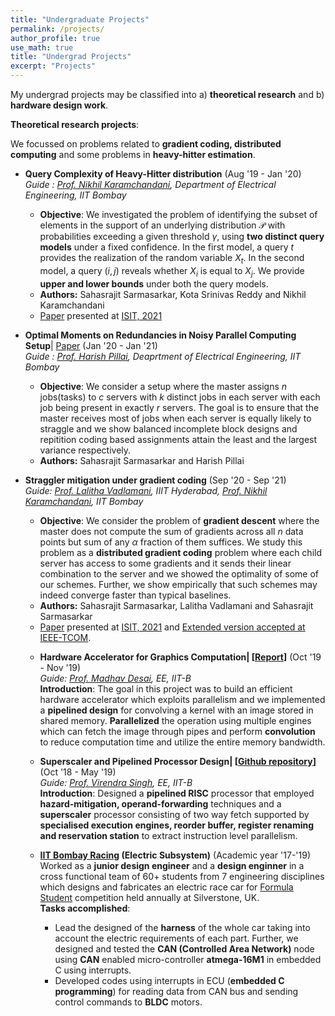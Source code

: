 ```yaml
---
title: "Undergraduate Projects"
permalink: /projects/
author_profile: true
use_math: true
title: "Undergrad Projects"
excerpt: "Projects"
---
```


My undergrad projects may be classified into a) **theoretical research** and b) **hardware design work**. 

<!-- * We propose upper bounds on the query complexity of our algorithm and also derive "matching" lower bounds on any optimal algorithm under both the query models.<br/>
  * We also consider noisy versions of the two query models and propose upper bounds on algorithms to estimate the desired subset of elements.<br/>
  * We derive upper bounds on algorithms for an alternate version of this problem where we wish to identify the subset of support elements which is an "outlier" i.e, whose support probability lies above $k$ standard deviations of the mean and design lower bounds on any optimal algorithm under the first query model.<br/> 
* We show that assignments based on balanced incomplete block designs ensure the variance of the number of distinct jobs would be the least amongst all distributions.<br/>
   * Furthermore, assignments based on repetition coding ensure the variance of the number of distinct jobs is the largest<br/> 
        We prove that the expectation of the number of distinct jobs is same irrespective of the assignment chosen.<br/>
    Introduction* : This is a synchronous gradient coding problem where the master does not expect the sum of all the $k$-gradients but the sum of any $l=\alpha.k$ gradients would suffice. Each of the $n$ child servers is provided with a set of gradients to compute and transmit one or more linear combinations of them. We aim to design schemes which could tolerate upto $s$-stragglers with minimum number of gradients per worker.
   * Designed schemes attaining the lower bound on the number of gradient data subsets assigned to every worker but with high communication load per worker.<br/>
   * Proved that the above scheme is "optimal" in the number of gradients assigned to any worker under certain constraints on $n,l$ and $s$.<br/>
   * We also simulate such schemes using different delay model on machines and show empirically that such schemes may indeed converge faster than full recovery schemes and the ones which don't use any coding.<br/>
   * [Paper](https://arxiv.org/abs/2102.10163) presented at [ISIT, 2021](https://2021.ieee-isit.org/) and [Extended version accepted at IEEE-TCOM](https://ieeexplore.ieee.org/xpl/RecentIssue.jsp?punumber=26).
    * Implemented a pipelined design for convolving a kernel with an image stored in a shared memory.<br/>
  * Parallelized the operation using multiple engines which can fetch the image through pipes and perform convolution to reduce computation time and utilize the entire memory bandwidth.<br/>
* Pipelined RISC processor implementation (Oct '18 - Nov '18)<br/>
  Employed hazard-mitigation, operand-forwarding techniques to design a six stage execution pipeline and synthesized on Altera Deo-Nano FPGA Board running at 50 MHz.<br/>
  * Superscaler processor implementation (Apr '19 - May '19)<br/>
  Designed an out of order execution engine consisting of two way fetch supported by specialised execution engines, reorder buffer, register renaming and reservation station to extract instruction level parallelism.<br/>
* Designed the harness of the whole car keeping into considerations the current and voltage rating of each input signal in each board.<br/>
  * Designed and tested the CAN (Controlled Area Network) node using CAN enabled micro-controller atmega-16M1 in embedded C using interrupts for sending and receiving messages.<br/>
  * Developed codes using interrupts in ECU (embedded C programming) for reading data from CAN bus, processing and sending control commands to BLDC (Brushless DC motors) on CAN bus.<br/> -->

  <!-- The goal in this project was to implement general purpose micro-processor designs with an instruction set architecture having 16 diverse instructions in VHDL.  -->

**Theoretical research projects**:

We focussed on problems related to **gradient coding, distributed computing** and some problems in **heavy-hitter estimation**. 

- **Query Complexity of Heavy-Hitter distribution** (Aug '19 - Jan '20) <br/>
  *Guide : [Prof. Nikhil Karamchandani](http://www.ee.iitb.ac.in/~nikhilk/), Department of Electrical Engineering, IIT Bombay* <br/>
  * **Objective**: We investigated the problem of identifying the subset of elements in the support of an underlying distribution $\mathcal{P}$ with probabilities exceeding a given threshold $\gamma$, using **two distinct query models** under a fixed confidence. In the first model, a query $t$ provides the realization of the random variable $X_t$. In the second model, a query $(i,j)$ reveals whether $X_i$ is equal to $X_j$. We provide **upper and lower bounds** under both the query models.
  * **Authors:** Sahasrajit Sarmasarkar, Kota Srinivas Reddy and Nikhil Karamchandani
  * [Paper](https://arxiv.org/abs/2005.14425) presented at [ISIT, 2021](https://2021.ieee-isit.org/)


- **Optimal Moments on Redundancies in Noisy Parallel Computing Setup**| [Paper](https://arxiv.org/abs/2402.12584) (Jan '20 - Jan '21) <br/>
   *Guide : [Prof. Harish Pillai](https://www.ee.iitb.ac.in/wiki/faculty/hp), Deaprtment of Electrical Engineering, IIT Bombay* <br/>
   * **Objective**: We consider a setup where the master assigns $n$ jobs(tasks) to $c$ servers with $k$ distinct jobs in each server with each job being present in exactly $r$ servers. The goal is to ensure that the master receives most of jobs when each server is equally likely to straggle and we show balanced incomplete block designs and repitition coding based assignments attain the least and the largest variance respectively. 
   * **Authors:** Sahasrajit Sarmasarkar and Harish Pillai
   


- **Straggler mitigation under gradient coding** (Sep '20 - Sep '21) <br/>
   *Guide: [Prof. Lalitha Vadlamani](https://www.iiit.ac.in/people/faculty/lalitha.v), IIIT Hyderabad, [Prof. Nikhil Karamchandani](http://www.ee.iitb.ac.in/~nikhilk/), IIT Bombay* <br/>
   * **Objective**: We consider the problem of **gradient descent** where the master does not compute the sum of gradients across all $n$ data points but sum of any $\alpha$ fraction of them suffices. We study this problem as a **distributed gradient coding** problem where each child server has access to some gradients and it sends their linear combination to the server and we showed the optimality of some of our schemes. Further, we show empirically that such schemes may indeed converge faster than typical baselines.
   * **Authors:** Sahasrajit Sarmasarkar, Lalitha Vadlamani and Sahasrajit Sarmasarkar
   * [Paper](https://arxiv.org/abs/2102.10163) presented at [ISIT, 2021](https://2021.ieee-isit.org/) and [Extended version accepted at IEEE-TCOM](https://ieeexplore.ieee.org/xpl/RecentIssue.jsp?punumber=26).
 

   <!-- 
 -->


**Digital System Design Work**:

<!--- 
1. **Iterative decoding algorithms on modern codes| \[[Report](https://Sahasrajit123.github.io/files/Godzilla.pdf)\]** (Jan '20- May '20)<br/>
   *Guide: [Prof. Manoj Gopalkrishnan](https://www.ee.iitb.ac.in/~manojg), [Prof. Nikhil Karamchandani](http://www.ee.iitb.ac.in/~nikhilk/), EE, IIT-B*<br/>
   *Introduction*: The goal in this project was to do an existing literature survey on modern codes specifically to do with LPDC (Low Density Parity Check) codes and turbo codes.
   * Studied the classical message passing algorithm on non-cyclic codes and the convergence in error probability of belief propagation algorithm on certain ensembles of LDPC codes under certain symmetric channels.<br/>
   * Read up on EXIT charts to get an information theoretic viewpoint of the decoding process and went through the convergence of the peeling decoder of LDPC codes under Binary erasure channel.<br/>
   * Studied turbo codes, their representations as factor graphs , the density evolution process during iterative decoding , stability condition, their corresponding EXIT charts and their weight distribution.<br/>
--->

- **Hardware Accelerator for Graphics Computation| \[[Report](https://Sahasrajit123.github.io/files/Report_accelerator.pdf)\]** (Oct '19 - Nov '19) <br/>
   *Guide: [Prof. Madhav Desai](https://www.ee.iitb.ac.in/web/people/faculty/home/madhav), EE, IIT-B* <br/>
   **Introduction**: The goal in this project was to build an efficient hardware accelerator which exploits parallelism and we implemented a **pipelined design** for convolving a kernel with an image stored in shared memory. **Parallelized** the operation using multiple engines which can fetch the image through pipes and perform **convolution** to reduce computation time and utilize the entire memory bandwidth.
  


  
- **Superscaler and Pipelined Processor Design| \[[Github repository](https://github.com/mohilp1998/superscalar_architecture)\]** (Oct '18 - May '19) <br/>
   *Guide: [Prof. Virendra Singh](https://www.ee.iitb.ac.in/~viren/), EE, IIT-B* <br/>
   **Introduction**: Designed a **pipelined RISC** processor that employed **hazard-mitigation, operand-forwarding** techniques and a **superscaler** processor consisting of two way fetch supported by **specialised execution engines, reorder buffer, register renaming and reservation station** to extract instruction level parallelism. 
   <!-- Verified the running of these designs on a simulator and further synthesized on **Altera Deo-Nano FPGA** Board running at 50 MHz. -->
  


- **[IIT Bombay Racing](https://iitbracing.org) (Electric Subsystem)** (Academic year '17-'19) <br/>
   Worked as a **junior design engineer** and a **design enginner** in a cross functional team of 60+ students from 7 engineering disciplines which designs and fabricates an electric race car for [Formula Student](https://www.imeche.org/events/formula-student) competition held annually at Silverstone, UK.<br/>
   **Tasks accomplished**: 
   * Lead the designed of the **harness** of the whole car taking into account the electric requirements of each part. Further, we designed and tested the **CAN (Controlled Area Network)** node using **CAN** enabled micro-controller **atmega-16M1** in embedded C using interrupts.<br/> 
   * Developed codes using interrupts in ECU (**embedded C programming**) for reading data from CAN bus and sending control commands to **BLDC** motors.<br/>
  
   
 
<!-- 6. **Stereo-Camera Calibration & Image Rectification on FPGA** (Summer '18) <br/>
   *Guide: [Prof. Sachin Patkar](https://www.ee.iitb.ac.in/web/people/faculty/home/patkar), EE, IIT-B* <br/>
   * Developed a dual OV7670 camera setup compatible with De0-Nano Board (Cyclone IV-E FPGA).<br/>
   * Used FTDI chip FT245RL for sending bytes captured by camera in default YUV format through serial port communication with PC by writing VHDL and Verilog codes.<br/>
   * Used OpenCV library on C++ for image construction from the received bytes on the serial port of PC.<br/>

   3.  **Carry Save Adder Network Optimisations| Summer Internship** (May '19 - July'19) <br/>
   *Texas Instruments, Bangalore* <br/>
   * Devised algorithms for connections of input and output pins of full adder cells so as to minimise the maximum delay of the whole network.<br/>
   * Worked on buffer insertion problem and used linear programming to insert buffers so that the whole network could be wave-pipelined.<br/>
   * Worked on cell-selection problem to meet a certain delay target of the whole network with the lowest cost.<br/>
   * Implemented all the above algorithms using actual delay data of cells as per 65nm node technology to incorporate slew and loading of cells and generalised the above two algorithms to any combinational network.<br/>
  
    
 -->

 

 
 

<!---
Technical projects:

1. **Approximately Optimal Arms Identification of a Multi-Armed Bandit** (Aug' 2019 - Nov' 2019) <br/>
   *Guide : [Prof. Sharayu Moharir](https://www.ee.iitb.ac.in/web/people/faculty/home/sharayum)* <br/>
    This is an exploration problem to identify a subset of m arms which perform better than the remaining n-m arms with at least $1-\delta$ confidence. We use a PAC framework which consists of two main events -- Sampling strategy and Stopping criteria. We studied variants of the Top-k arm selection problem in the multi-armed bandit setting with Bernoulli bandits. We suggested an alternative stopping criterion and proved improved bounds on sample complexity in the PAC framework. These theoretical results were verified by experiments on a suite of bandit instances. <br/>
  \[[Slides](https://kc1729.github.io/files/Top_k_Arm_Selection.pdf)\]
--->
<!---
I have outlined my non-research projects in this page. My research work can be found [here](https://kc1729.github.io/research/)

Technical Projects:
===
1.  **Deep Reinforcement Learning for Atari games |  Summer Internship** (May '16 - July '16) <br/>
    *Guide : [Prof. Paul Weng](https://weng.fr/index.html), [UM-SJTU Joint Institute](http://umji.sjtu.edu.cn/)* <br/>
    Reviewed the code of Google DeepMind for choosing optimal actions while playing Atari Games and ran experiments on  variants of its  Deep Q-Network (DQN) by incorporating ideas like  Double DQN and  Duelling network architectures.  Binarized the neural network estimating the Q-function to speed up learning and save on memory, leading to a  3-fold decrease in memory usage compared to original code.<br/>
    
2.  **Mathematics of Deep Learning** (Jan '18 - April '18) <br/>
    *Guide : [Prof. Vivek Borkar](https://www.ee.iitb.ac.in/web/faculty/homepage/borkar), EE Department, IIT Bombay* <br/>
    Surveyed the recent literature on the mathematics underlying regularization in deep neural networks and how stochastic gradient descent (SGD) performs variational inference. Reviewed theoretical analysis of Entropy-SGD which provably outperforms the classical SGD algorithm by converging to wider valleys.
    \[[Report](https://kc1729.github.io/files/EE763_140070014.pdf)\]
    
3.  **Risk Constrained Markov Decision Processes** (Jan '17 - April '17) <br/>
    *Guide : [Prof. Vivek Borkar](https://www.ee.iitb.ac.in/web/faculty/homepage/borkar), EE Department, IIT Bombay* <br/>
    Surveyed the literature on risk aware markov decision processes and corresponding reinforcement learning algorithms, namely risk-aware versions of value iteration, policy gradient and actor-critic algorithms.
    \[[Report](https://kc1729.github.io/files/EE736_140070014.pdf)\]
        
4.  **Johnson-Lindenstrauss Lemma and its Applications** (Jul '17 - November '17) <br/>
    *Guide : [Prof. Sharayu Moharir](https://sites.google.com/site/sharayumoharir/), EE Department, IIT Bombay* <br/>
    Studied and presented various probabilistic proofs and applications of Johnson-Lindenstrauss lemma which uses random projections to find low-distortion embeddings of points into a low-dimensional space.
    
5.  **RF Transmit Dongle for Communications Lab** (Jan '17 - April '17) <br/>
    *Guide : [Prof. Shalabh Gupta](https://www.ee.iitb.ac.in/wiki/faculty/shalabh), EE Department, IIT Bombay* <br/>
    Prototyped a low cost, portable transmit dongle compatible with GNURadio which transmits signals with sampling rate upto 3 MSamp/sec using AFE7070 modulator, Hitachi SRAM and a 0808 DAC circuit. Generated digital samples using custom-made GNURadio block, enabled data transmission to FPGA using UART and sent the signal to AFE7070 Modulator after digital to analog conversion.
    
6.  **Microprocessor Design - Pipelined Implementation** (July '16 - November '16) <br/>
    *Guide : [Prof. Virendra Singh](https://www.ee.iitb.ac.in/~viren/), EE Department, IIT Bombay* <br/>
    Designed and implemented a working microprocessor with 19 instructions using a Pipelined design architecture on the Deo Nano Board in VHDL. Used the NMRU (Not Most Frequently Used) scheme and implemented a fully associative cache so as to improve the performance.
    
7.  **8-PSK Costas Loop GNURadio Block** (July '16 - November '16) <br/>
    *Guide : [Prof. Shalabh Gupta](https://www.ee.iitb.ac.in/wiki/faculty/shalabh), EE Department, IIT Bombay* <br/>
    Designed a custom GNURadio block using Python which performs carrier frequency recovery from phase modulation signals for small frequency errors of the order 10−1 hertz and noise with amplitude around 2 % of the signal amplitude. Analysed the Gain margin and Phase margin for the custom block.
    
    
8.  **Pyraminx Utility Kit** (Jan '15 - April '16) <br/>
    *Guide : [Prof. Kavi Arya](https://https://www.it.iitb.ac.in/~kavi/), CSE Department, IIT Bombay* <br/>
    Implemented the BFS algorithm and AVL trees to derive the  optimal solutions of a Pyraminx, a tetrahedron Rubiks Cube style puzzle. Used Allegro, a C++ framework,  to design an interface to help solve pyraminx optimally, find cube algorithms and generate solve analysis. Designed an Android app implementing image processing techniques to read pyraminx configurations and send it to a Java server.
-->
